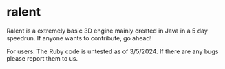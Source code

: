 # ralent
Ralent is a extremely basic 3D engine mainly created in Java in a 5 day speedrun.
If anyone wants to contribute, go ahead!


For users: The Ruby code is untested as of 3/5/2024. If there are any bugs please report them to us.
